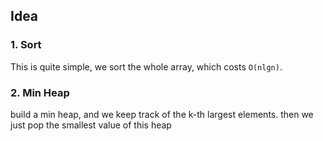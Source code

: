 ## Idea

### 1. Sort

This is quite simple, we sort the whole array, which costs `O(nlgn)`. 

### 2. Min Heap

build a min heap, and we keep track of the k-th largest elements. then
we just pop the smallest value of this heap
